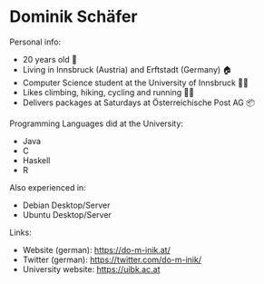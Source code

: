 # Dominik Schäfer

Personal info:
- 20 years old 🧑
- Living in Innsbruck (Austria) and Erftstadt (Germany) 🏠
- Computer Science student at the University of Innsbruck 👨‍🎓
- Likes climbing, hiking, cycling and running 🧗‍♂️
- Delivers packages at Saturdays at Österreichische Post AG 📦

Programming Languages did at the University:
- Java
- C
- Haskell
- R

Also experienced in:
- Debian Desktop/Server
- Ubuntu Desktop/Server

Links:
- Website (german): https://do-m-inik.at/
- Twitter (german): https://twitter.com/do-m-inik/
- University website: https://uibk.ac.at
